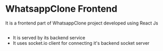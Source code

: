 # WhatsappClone Frontend

It is a frontend part of WhatsappClone project developed using React Js

##

- It is served by its backend service
- It uses socket.io client for connecting it's backend socket server
